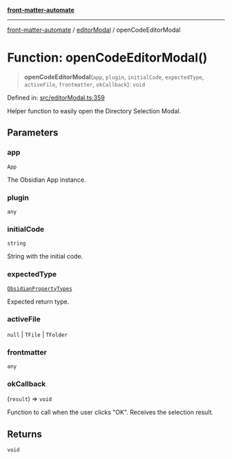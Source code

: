 [**front-matter-automate**](../../README.md)

***

[front-matter-automate](../../modules.md) / [editorModal](../README.md) / openCodeEditorModal

# Function: openCodeEditorModal()

> **openCodeEditorModal**(`app`, `plugin`, `initialCode`, `expectedType`, `activeFile`, `frontmatter`, `okCallback`): `void`

Defined in: [src/editorModal.ts:359](https://github.com/Christian-Me/folder-to-tags-plugin/blob/c4f3804089f2bfe27979efdfa349dd5a9da04cc5/src/editorModal.ts#L359)

Helper function to easily open the Directory Selection Modal.

## Parameters

### app

`App`

The Obsidian App instance.

### plugin

`any`

### initialCode

`string`

String with the initial code.

### expectedType

[`ObsidianPropertyTypes`](../../types/type-aliases/ObsidianPropertyTypes.md)

Expected return type.

### activeFile

`null` | `TFile` | `TFolder`

### frontmatter

`any`

### okCallback

(`result`) => `void`

Function to call when the user clicks "OK". Receives the selection result.

## Returns

`void`
